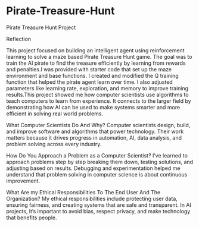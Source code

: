 # Pirate-Treasure-Hunt
Pirate Treasure Hunt Project

Reflection

This project focused on building an intelligent agent using reinforcement learning to solve a maze based Pirate Treasure Hunt game. The goal was to train the AI pirate to find the treasure efficiently by learning from rewards and penalties.I was provided with starter code that set up the maze environment and base functions. I created and modified the Q training function that helped the pirate agent learn over time. I also adjusted parameters like learning rate, exploration, and memory to improve training results.This project showed me how computer scientists use algorithms to teach computers to learn from experience. It connects to the larger field by demonstrating how AI can be used to make systems smarter and more efficient in solving real world problems.

What Computer Scientists Do And Why? 
Computer scientists design, build, and improve software and algorithms that power technology. Their work matters because it drives progress in automation, AI, data analysis, and problem solving across every industry.

How Do You Approach a Problem as a Computer Scientist? 
I’ve learned to approach problems step by step breaking them down, testing solutions, and adjusting based on results. Debugging and experimentation helped me understand that problem solving in computer science is about continuous improvement.


What Are my Ethical Responsibilities To The End User And The Organization? 
My ethical responsibilities include protecting user data, ensuring fairness, and creating systems that are safe and transparent. In AI projects, it’s important to avoid bias, respect privacy, and make technology that benefits people.
